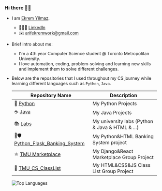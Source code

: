 ### Hi there 👋🏻

- I am [Ekrem Yilmaz](https://www.ekremyilmaz.com/).
  * 🧑🏻‍💼 [LinkedIn](https://www.linkedin.com/in/ekrem-yilmaz/)
  * ✉️ arifekremwork@gmail.com

- Brief intro about me:
  * I'm a 4th year Computer Science student @ Toronto Metropolitan University.
  * I love automation, coding, problem-solving and learning new skills and implement them to solve different challenges.
    
- Below are the repositories that I used throughout my CS journey while learning different languages such as `Python`, `Java`.

  | Repository Name | Description  |
  | ------ | ------ |
  | 🐍 [Python](https://github.com/arifekrem/Python) | My Python Projects |
  | ☕️ [Java](https://github.com/arifekrem/Java) | My Java Projects |
  | 📚 [Labs](https://github.com/arifekrem/Labs) | My university labs (Python & Java & HTML & ...)|
  | 🐍🛡️ [Python_Flask_Banking_System](https://github.com/arifekrem/Python_Flask_Banking_System/tree/main) | My Python&HTML Banking System project |
  | ⚛ [TMU Marketplace](https://github.com/arifekrem/TMU_Marketplace_Django_React) | My Django&React Marketplace Group Project |
  | 🐍 [TMU_CS_ClassList](https://github.com/arifekrem/TMU_CS_ClassList?tab=readme-ov-file) | My HTML&CSS&JS Class List Group Project |

  ![Top Languages](https://github-readme-stats.vercel.app/api/top-langs/?username=arifekrem&layout=compact)
